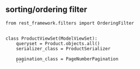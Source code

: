 ## sorting/ordering filter
```
from rest_framework.filters import OrderingFilter


class ProductViewSet(ModelViewSet):
    queryset = Product.objects.all()
    serializer_class = ProductSerializer
   
    pagination_class = PageNumberPagination
    ```